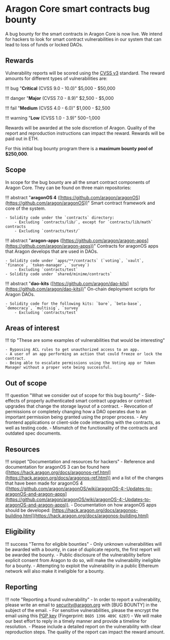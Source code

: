 # Aragon Core smart contracts bug bounty

A bug bounty for the smart contracts in Aragon Core is now live. We intend for hackers to look for smart contract vulnerabilities in our system that can lead to loss of funds or locked DAOs.

## Rewards

Vulnerability reports will be scored using the  [CVSS v3](https://www.first.org/cvss/) standard. The reward amounts for different types of vulnerabilities are:

!!! bug "**Critical** (CVSS 9.0 - 10.0)"
    $5,000 - $50,000

!!! danger "**Major** (CVSS 7.0 - 8.9)"
    $2,500 - $5,000

!!! fail "**Medium** (CVSS 4.0 - 6.0)"
    $1,000 - $2,500

!!! warning "**Low** (CVSS 1.0 - 3.9)"
    $500-$1,000

Rewards will be awarded at the sole discretion of Aragon. Quality of the report and reproduction instructions can impact the reward. Rewards will be paid out in ETH.

For this initial bug bounty program there is a **maximum bounty pool of $250,000**.

## Scope

In scope for the bug bounty are all the smart contract components of Aragon Core. They can be found on three main repositories:

!!! abstract "**aragonOS 4** ([https://github.com/aragon/aragonOS](https://github.com/aragon/aragonOS))"
    Smart contract framework and core of the system.

    - Solidity code under the `contracts` directory:
        - Excluding `contracts/lib/`, except for `contracts/lib/math` contracts
        - Excluding `contracts/test/`

!!! abstract "**aragon-apps** ([https://github.com/aragon/aragon-apps](https://github.com/aragon/aragon-apps))"
    Contracts for aragonOS apps that Aragon develops that are used in DAOs.

    - Solidity code under `apps/**/contracts` (`voting`, `vault`, `finance`, `token-manager`, `survey`)
        - Excluding `contracts/test`
    - Solidity code under `shared/minime/contracts`

!!! abstract "**dao-kits** ([https://github.com/aragon/dao-kits](https://github.com/aragon/dao-kits))"
    On-chain deployment scripts for Aragon DAOs.

    - Solidity code for the following kits: `bare`, `beta-base`, `democracy`, `multisig`, `survey`
        - Excluding `contracts/test`

## Areas of interest

!!! tip "These are some examples of vulnerabilities that would be interesting"

    - Bypassing ACL rules to get unauthorized access to an app.
    - A user of an app performing an action that could freeze or lock the contract.
    - Being able to escalate permissions using the Voting app or Token Manager without a proper vote being successful.

## Out of scope

!!! question "What we consider out of scope for this bug bounty"
    - Side-effects of properly authenticated smart contract upgrades or contract upgrades that change the storage layout of a contract.
    - Revocation of permissions or completely changing how a DAO operates due to an important permission being granted using the proper process.
    - Any frontend applications or client-side code interacting with the contracts, as well as testing code.
    - Mismatch of the functionality of the contracts and outdated spec documents.

## Resources

!!! snippet "Documentation and resources for hackers"
    - Reference and documentation for aragonOS 3 can be found here ([https://hack.aragon.org/docs/aragonos-ref.html](https://hack.aragon.org/docs/aragonos-ref.html)) and a list of the changes that have been made for aragonOS 4 ([https://github.com/aragon/aragonOS/wiki/aragonOS-4:-Updates-to-aragonOS-and-aragon-apps](https://github.com/aragon/aragonOS/wiki/aragonOS-4:-Updates-to-aragonOS-and-aragon-apps)).
    - Documentation on how aragonOS apps should be developed: [https://hack.aragon.org/docs/aragonos-building.html](https://hack.aragon.org/docs/aragonos-building.html)

## Eligibility

!!! success "Terms for eligible bounties"
    - Only unknown vulnerabilities will be awarded with a bounty, in case of duplicate reports, the first report will be awarded the bounty.
    - Public disclosure of the vulnerability before explicit consent from Aragon to do so, will make the vulnerability ineligible for a bounty.
    - Attempting to exploit the vulnerability in a public Ethereum network will also make it ineligible for a bounty.

## Reporting

!!! note "Reporting a found vulnerability"
    - In order to report a vulnerability, please write an email to security@aragon.org with [BUG BOUNTY] in the subject of the email.
    - For sensitive vulnerabilities, please the encrypt the email using this [PGP key](rsc/security.asc) (Fingerprint: `B6D5 1396 4B9C 62B7`)
    - We will make our best effort to reply in a timely manner and provide a timeline for resolution.
    - Please include a detailed report on the vulnerability with clear reproduction steps. The quality of the report can impact the reward amount.
